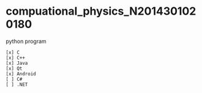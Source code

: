 # compuational_physics_N2014301020180
python program

    [x] C
    [x] C++
    [x] Java
    [x] Qt
    [x] Android
    [ ] C#
    [ ] .NET

